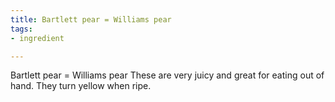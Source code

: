 ```yaml
---
title: Bartlett pear = Williams pear
tags:
- ingredient

---
```

Bartlett pear = Williams pear These are very juicy and great for eating out of hand. They turn yellow when ripe.

